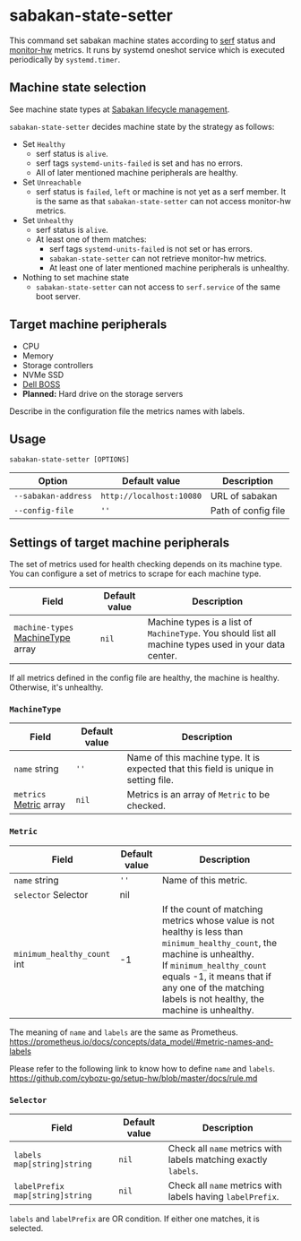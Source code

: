 sabakan-state-setter
====================

This command set sabakan machine states according to [serf][] status and [monitor-hw][] metrics.
It runs by systemd oneshot service which is executed periodically by `systemd.timer`.

Machine state selection
-----------------------

See machine state types at [Sabakan lifecycle management](https://github.com/cybozu-go/sabakan/blob/master/docs/lifecycle.md).

`sabakan-state-setter` decides machine state by the strategy as follows:

- Set `Healthy`
  - serf status is `alive`.
  - serf tags `systemd-units-failed` is set and has no errors.
  - All of later mentioned machine peripherals are healthy.
- Set `Unreachable`
  - serf status is `failed`, `left` or machine is not yet as a serf member. It is the same as that `sabakan-state-setter` can not access monitor-hw metrics.
- Set `Unhealthy`
  - serf status is `alive`.
  - At least one of them matches:
    - serf tags `systemd-units-failed` is not set or has errors.
    - `sabakan-state-setter` can not retrieve monitor-hw metrics.
    - At least one of later mentioned machine peripherals is unhealthy.
- Nothing to set machine state
  - `sabakan-state-setter` can not access to `serf.service` of the same boot server.

Target machine peripherals
--------------------------

- CPU
- Memory
- Storage controllers
- NVMe SSD
- [Dell BOSS][]
- **Planned:** Hard drive on the storage servers

Describe in the configuration file the metrics names with labels.

Usage
-----

```console
sabakan-state-setter [OPTIONS]
```

| Option              | Default value            | Description         |
| ------------------- | ------------------------ | --------------      |
| `--sabakan-address` | `http://localhost:10080` | URL of sabakan      |
| `--config-file`     | `''`                     | Path of config file |

Settings of target machine peripherals
--------------------------------------

The set of metrics used for health checking depends on its machine type.
You can configure a set of metrics to scrape for each machine type.

| Field                                             | Default value            | Description                                                                                         |
| -------------------                               | ------------------------ | --------------                                                                                      |
| `machine-types` [MachineType](#MachineType) array | `nil`                    | Machine types is a list of `MachineType`. You should list all machine types used in your data center. |

If all metrics defined in the config file are healthy, the machine is healthy. Otherwise, it's unhealthy.

### `MachineType`

| Field                             | Default value            | Description                                                                                                               |
| -------------------               | ------------------------ | --------------                                                                                                            |
| `name` string                     | `''`                     | Name of this machine type. It is expected that this field is unique in setting file.                                      |
| `metrics` [Metric](#Metric) array | `nil`                    | Metrics is an array of `Metric` to be checked. |

### `Metric`

| Field                       | Default value            | Description                                                                                                                                                                                                                                                     |
| -------------------         | ------------------------ | --------------                                                                                                                                                                                                                                                  |
| `name` string               | `''`                     | Name of this metric.                                                                                                                                                                                                                                            |
| `selector` Selector         | nil                      |                                                                                                                                                                                                                                                                  |
| `minimum_healthy_count` int | -1                       | If the count of matching metrics whose value is not healthy is less than `minimum_healthy_count`, the machine is unhealthy.<br/>If `minimum_healthy_count` equals -1, it means that if any one of the matching labels is not healthy, the machine is unhealthy. |

The meaning of `name` and `labels` are the same as Prometheus.
https://prometheus.io/docs/concepts/data_model/#metric-names-and-labels

Please refer to the following link to know how to define `name` and `labels`.
https://github.com/cybozu-go/setup-hw/blob/master/docs/rule.md

### `Selector`

| Field                             | Default value            | Description                                                     |
| -------------------               | ------------------------ | --------------                                                  |
| `labels` `map[string]string`      | `nil`                    | Check all `name` metrics with labels matching exactly `labels`. |
| `labelPrefix` `map[string]string` | `nil`                    | Check all `name` metrics with labels having `labelPrefix`.      |

`labels` and `labelPrefix` are OR condition. If either one matches, it is selected.


[serf]: https://www.serf.io/
[monitor-hw]: https://github.com/cybozu-go/setup-hw/blob/master/docs/monitor-hw.md
[Dell BOSS]: https://i.dell.com/sites/doccontent/shared-content/data-sheets/en/Documents/Dell-PowerEdge-Boot-Optimized-Storage-Solution.pdf
